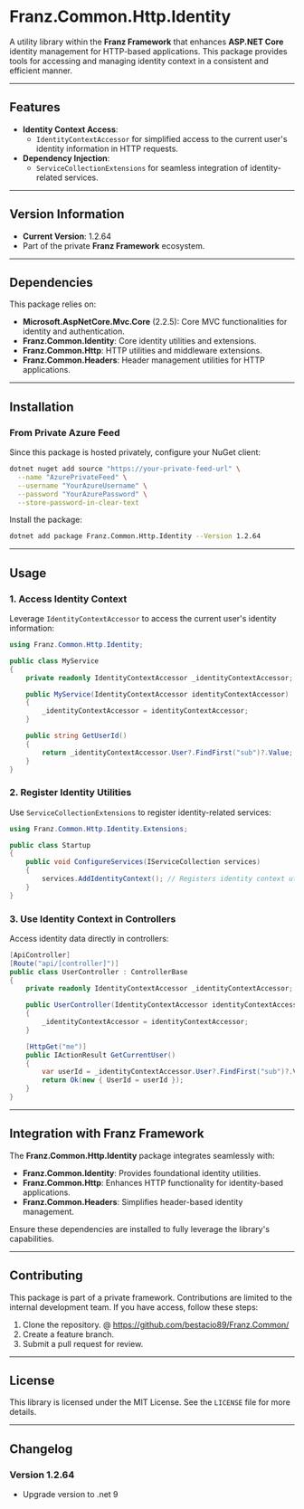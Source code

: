 ﻿# **Franz.Common.Http.Identity**

A utility library within the **Franz Framework** that enhances **ASP.NET Core** identity management for HTTP-based applications. This package provides tools for accessing and managing identity context in a consistent and efficient manner.

---

## **Features**

- **Identity Context Access**:
  - `IdentityContextAccessor` for simplified access to the current user's identity information in HTTP requests.
- **Dependency Injection**:
  - `ServiceCollectionExtensions` for seamless integration of identity-related services.

---

## **Version Information**

- **Current Version**: 1.2.64
- Part of the private **Franz Framework** ecosystem.

---

## **Dependencies**

This package relies on:
- **Microsoft.AspNetCore.Mvc.Core** (2.2.5): Core MVC functionalities for identity and authentication.
- **Franz.Common.Identity**: Core identity utilities and extensions.
- **Franz.Common.Http**: HTTP utilities and middleware extensions.
- **Franz.Common.Headers**: Header management utilities for HTTP applications.

---

## **Installation**

### **From Private Azure Feed**
Since this package is hosted privately, configure your NuGet client:

```bash
dotnet nuget add source "https://your-private-feed-url" \
  --name "AzurePrivateFeed" \
  --username "YourAzureUsername" \
  --password "YourAzurePassword" \
  --store-password-in-clear-text
```

Install the package:

```bash
dotnet add package Franz.Common.Http.Identity --Version 1.2.64
```

---

## **Usage**

### **1. Access Identity Context**

Leverage `IdentityContextAccessor` to access the current user's identity information:

```csharp
using Franz.Common.Http.Identity;

public class MyService
{
    private readonly IdentityContextAccessor _identityContextAccessor;

    public MyService(IdentityContextAccessor identityContextAccessor)
    {
        _identityContextAccessor = identityContextAccessor;
    }

    public string GetUserId()
    {
        return _identityContextAccessor.User?.FindFirst("sub")?.Value;
    }
}
```

### **2. Register Identity Utilities**

Use `ServiceCollectionExtensions` to register identity-related services:

```csharp
using Franz.Common.Http.Identity.Extensions;

public class Startup
{
    public void ConfigureServices(IServiceCollection services)
    {
        services.AddIdentityContext(); // Registers identity context utilities
    }
}
```

### **3. Use Identity Context in Controllers**

Access identity data directly in controllers:

```csharp
[ApiController]
[Route("api/[controller]")]
public class UserController : ControllerBase
{
    private readonly IdentityContextAccessor _identityContextAccessor;

    public UserController(IdentityContextAccessor identityContextAccessor)
    {
        _identityContextAccessor = identityContextAccessor;
    }

    [HttpGet("me")]
    public IActionResult GetCurrentUser()
    {
        var userId = _identityContextAccessor.User?.FindFirst("sub")?.Value;
        return Ok(new { UserId = userId });
    }
}
```

---

## **Integration with Franz Framework**

The **Franz.Common.Http.Identity** package integrates seamlessly with:
- **Franz.Common.Identity**: Provides foundational identity utilities.
- **Franz.Common.Http**: Enhances HTTP functionality for identity-based applications.
- **Franz.Common.Headers**: Simplifies header-based identity management.

Ensure these dependencies are installed to fully leverage the library's capabilities.

---

## **Contributing**

This package is part of a private framework. Contributions are limited to the internal development team. If you have access, follow these steps:
1. Clone the repository. @ https://github.com/bestacio89/Franz.Common/
2. Create a feature branch.
3. Submit a pull request for review.

---

## **License**

This library is licensed under the MIT License. See the `LICENSE` file for more details.

---

## **Changelog**

### Version 1.2.64
- Upgrade version to .net 9
